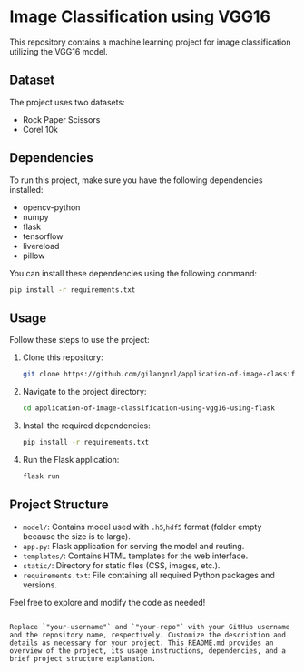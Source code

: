 # Image Classification using VGG16

This repository contains a machine learning project for image classification utilizing the VGG16 model.

## Dataset

The project uses two datasets:
- Rock Paper Scissors
- Corel 10k

## Dependencies

To run this project, make sure you have the following dependencies installed:
- opencv-python
- numpy
- flask
- tensorflow
- livereload
- pillow

You can install these dependencies using the following command:

```bash
pip install -r requirements.txt
```

## Usage

Follow these steps to use the project:
1. Clone this repository:
   ```bash
   git clone https://github.com/gilangnrl/application-of-image-classification-using-vgg16-using-flask
   ```
2. Navigate to the project directory:
   ```bash
   cd application-of-image-classification-using-vgg16-using-flask
   ```
3. Install the required dependencies:
   ```bash
   pip install -r requirements.txt
   ```
4. Run the Flask application:
   ```bash
   flask run
   ```

## Project Structure

- `model/`: Contains model used with `.h5`,`hdf5` format (folder empty because the size is to large).
- `app.py`: Flask application for serving the model and routing.
- `templates/`: Contains HTML templates for the web interface.
- `static/`: Directory for static files (CSS, images, etc.).
- `requirements.txt`: File containing all required Python packages and versions.

Feel free to explore and modify the code as needed!
```

Replace `"your-username"` and `"your-repo"` with your GitHub username and the repository name, respectively. Customize the description and details as necessary for your project. This README.md provides an overview of the project, its usage instructions, dependencies, and a brief project structure explanation.
